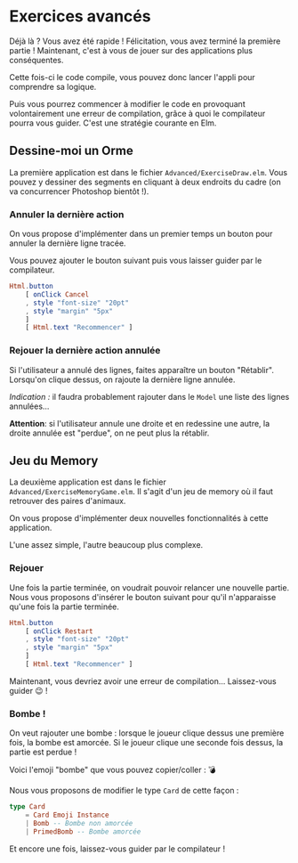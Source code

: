 # Exercices avancés

Déjà là ? Vous avez été rapide ! Félicitation, vous avez terminé la première partie ! Maintenant, c'est à 
vous de jouer sur des applications plus conséquentes.

Cette fois-ci le code compile, vous pouvez donc lancer l'appli pour comprendre
sa logique.

Puis vous pourrez commencer à modifier le code en provoquant volontairement 
une erreur de compilation, grâce à quoi le compilateur pourra vous guider.
C'est une stratégie courante en Elm. 

## Dessine-moi un Orme

La première application est dans le fichier `Advanced/ExerciseDraw.elm`. Vous pouvez
y dessiner des segments en cliquant à deux endroits du cadre (on va concurrencer 
Photoshop bientôt !).

### Annuler la dernière action

On vous propose d'implémenter dans un premier temps un bouton pour annuler la dernière ligne tracée.

Vous pouvez ajouter le bouton suivant puis vous laisser guider par le compilateur.

```elm
Html.button
    [ onClick Cancel
    , style "font-size" "20pt"
    , style "margin" "5px"
    ]
    [ Html.text "Recommencer" ]
```

### Rejouer la dernière action annulée

Si l'utilisateur a annulé des lignes, faites apparaître un bouton "Rétablir". Lorsqu'on clique dessus,
on rajoute la dernière ligne annulée.

_Indication :_ il faudra probablement rajouter dans le `Model` une liste des lignes annulées...

**Attention**: si l'utilisateur annule une droite et en redessine une autre, la droite 
annulée est "perdue", on ne peut plus la rétablir.

## Jeu du Memory
La deuxième application est dans le fichier `Advanced/ExerciseMemoryGame.elm`.
Il s'agit d'un jeu de memory où il faut retrouver des paires d'animaux.

On vous propose d'implémenter deux nouvelles fonctionnalités à cette application.

L'une assez simple, l'autre beaucoup plus complexe.

### Rejouer
Une fois la partie terminée, on voudrait pouvoir relancer une nouvelle 
partie. Nous vous proposons d'insérer le bouton suivant pour qu'il
n'apparaisse qu'une fois la partie terminée.

```elm
Html.button
    [ onClick Restart
    , style "font-size" "20pt"
    , style "margin" "5px"
    ]
    [ Html.text "Recommencer" ]
```

Maintenant, vous devriez avoir une erreur de compilation... Laissez-vous
guider 😉 !

### Bombe !

On veut rajouter une bombe : lorsque le joueur clique dessus une première fois,
la bombe est amorcée. Si le joueur clique une seconde fois dessus, la partie
est perdue !

Voici l'emoji "bombe" que vous pouvez copier/coller : 💣 

Nous vous proposons de modifier le type `Card` de cette façon :

```elm
type Card
    = Card Emoji Instance
    | Bomb -- Bombe non amorcée
    | PrimedBomb -- Bombe amorcée
```

Et encore une fois, laissez-vous guider par le compilateur !